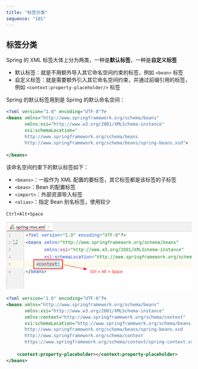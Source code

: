 ```yaml
---
title: "标签分类"
sequence: "101"
---
```


## 标签分类

Spring 的 XML 标签大体上分为两类，一种是**默认标签**，一种是**自定义标签**

- 默认标签：就是不用额外导入其它命名空间约束的标签，例如 `<bean>` 标签
- 自定义标签：就是需要额外引入其它命名空间约束，并通过前缀引用的标签，例如 `<context:property-placeholder/>` 标签

Spring 的默认标签用到是 Spring 的默认命名空间：

```xml
<?xml version="1.0" encoding="UTF-8"?>
<beans xmlns="http://www.springframework.org/schema/beans"
       xmlns:xsi="http://www.w3.org/2001/XMLSchema-instance"
       xsi:schemaLocation="
       http://www.springframework.org/schema/beans
       http://www.springframework.org/schema/beans/spring-beans.xsd">

</beans>
```

该命名空间约束下的默认标签如下：

- `<beans>`：一般作为 XML 配置的要标签，其它标签都是该标签的子标签
- `<bean>`：Bean 的配置标签
- `<import>`：外部资源导入标签
- `<alias>`：指定 Bean 别名标签，使用较少

`Ctrl+Alt+Space`

![](/assets/images/spring/intellij/auto-import-xml-namespace.png)

```xml
<?xml version="1.0" encoding="UTF-8"?>
<beans xmlns="http://www.springframework.org/schema/beans"
       xmlns:xsi="http://www.w3.org/2001/XMLSchema-instance"
       xmlns:context="http://www.springframework.org/schema/context"
       xsi:schemaLocation="http://www.springframework.org/schema/beans
       http://www.springframework.org/schema/beans/spring-beans.xsd
       http://www.springframework.org/schema/context
       https://www.springframework.org/schema/context/spring-context.xsd">

    <context:property-placeholder></context:property-placeholder>
</beans>
```
